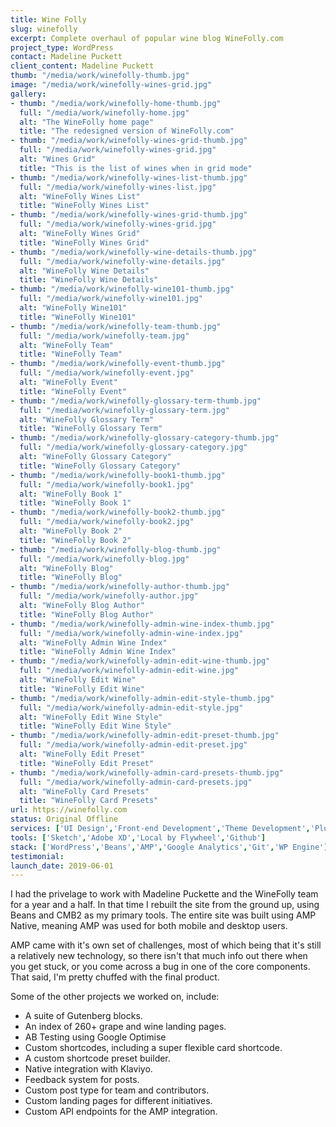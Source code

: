 ```yaml
---
title: Wine Folly
slug: winefolly
excerpt: Complete overhaul of popular wine blog WineFolly.com
project_type: WordPress
contact: Madeline Puckett
client_content: Madeline Puckett
thumb: "/media/work/winefolly-thumb.jpg"
image: "/media/work/winefolly-wines-grid.jpg"
gallery:
- thumb: "/media/work/winefolly-home-thumb.jpg"
  full: "/media/work/winefolly-home.jpg"
  alt: "The WineFolly home page"
  title: "The redesigned version of WineFolly.com"
- thumb: "/media/work/winefolly-wines-grid-thumb.jpg"
  full: "/media/work/winefolly-wines-grid.jpg"
  alt: "Wines Grid"
  title: "This is the list of wines when in grid mode"
- thumb: "/media/work/winefolly-wines-list-thumb.jpg"
  full: "/media/work/winefolly-wines-list.jpg"
  alt: "WineFolly Wines List"
  title: "WineFolly Wines List"
- thumb: "/media/work/winefolly-wines-grid-thumb.jpg"
  full: "/media/work/winefolly-wines-grid.jpg"
  alt: "WineFolly Wines Grid"
  title: "WineFolly Wines Grid"
- thumb: "/media/work/winefolly-wine-details-thumb.jpg"
  full: "/media/work/winefolly-wine-details.jpg"
  alt: "WineFolly Wine Details"
  title: "WineFolly Wine Details"
- thumb: "/media/work/winefolly-wine101-thumb.jpg"
  full: "/media/work/winefolly-wine101.jpg"
  alt: "WineFolly Wine101"
  title: "WineFolly Wine101"
- thumb: "/media/work/winefolly-team-thumb.jpg"
  full: "/media/work/winefolly-team.jpg"
  alt: "WineFolly Team"
  title: "WineFolly Team"
- thumb: "/media/work/winefolly-event-thumb.jpg"
  full: "/media/work/winefolly-event.jpg"
  alt: "WineFolly Event"
  title: "WineFolly Event"
- thumb: "/media/work/winefolly-glossary-term-thumb.jpg"
  full: "/media/work/winefolly-glossary-term.jpg"
  alt: "WineFolly Glossary Term"
  title: "WineFolly Glossary Term"
- thumb: "/media/work/winefolly-glossary-category-thumb.jpg"
  full: "/media/work/winefolly-glossary-category.jpg"
  alt: "WineFolly Glossary Category"
  title: "WineFolly Glossary Category"
- thumb: "/media/work/winefolly-book1-thumb.jpg"
  full: "/media/work/winefolly-book1.jpg"
  alt: "WineFolly Book 1"
  title: "WineFolly Book 1"
- thumb: "/media/work/winefolly-book2-thumb.jpg"
  full: "/media/work/winefolly-book2.jpg"
  alt: "WineFolly Book 2"
  title: "WineFolly Book 2"
- thumb: "/media/work/winefolly-blog-thumb.jpg"
  full: "/media/work/winefolly-blog.jpg"
  alt: "WineFolly Blog"
  title: "WineFolly Blog"
- thumb: "/media/work/winefolly-author-thumb.jpg"
  full: "/media/work/winefolly-author.jpg"
  alt: "WineFolly Blog Author"
  title: "WineFolly Blog Author"
- thumb: "/media/work/winefolly-admin-wine-index-thumb.jpg"
  full: "/media/work/winefolly-admin-wine-index.jpg"
  alt: "WineFolly Admin Wine Index"
  title: "WineFolly Admin Wine Index"
- thumb: "/media/work/winefolly-admin-edit-wine-thumb.jpg"
  full: "/media/work/winefolly-admin-edit-wine.jpg"
  alt: "WineFolly Edit Wine"
  title: "WineFolly Edit Wine"
- thumb: "/media/work/winefolly-admin-edit-style-thumb.jpg"
  full: "/media/work/winefolly-admin-edit-style.jpg"
  alt: "WineFolly Edit Wine Style"
  title: "WineFolly Edit Wine Style"
- thumb: "/media/work/winefolly-admin-edit-preset-thumb.jpg"
  full: "/media/work/winefolly-admin-edit-preset.jpg"
  alt: "WineFolly Edit Preset"
  title: "WineFolly Edit Preset"
- thumb: "/media/work/winefolly-admin-card-presets-thumb.jpg"
  full: "/media/work/winefolly-admin-card-presets.jpg"
  alt: "WineFolly Card Presets"
  title: "WineFolly Card Presets"
url: https://winefolly.com
status: Original Offline
services: ['UI Design','Front-end Development','Theme Development','Plugin Development', 'Gutenberg Development', 'Performance Optimisation']
tools: ['Sketch','Adobe XD','Local by Flywheel','Github']
stack: ['WordPress','Beans','AMP','Google Analytics','Git','WP Engine']
testimonial: 
launch_date: 2019-06-01
---
```

I had the privelage to work with Madeline Puckette and the WineFolly team for a year and a half. In that time I rebuilt the site from the ground up, using Beans and CMB2 as my primary tools. The entire site was built using AMP Native, meaning AMP was used for both mobile and desktop users. 

AMP came with it's own set of challenges, most of which being that it's still a relatively new technology, so there isn't that much info out there when you get stuck, or you come across a bug in one of the core components. That said, I'm pretty chuffed with the final product.

Some of the other projects we worked on, include:

- A suite of Gutenberg blocks.
- An index of 260+ grape and wine landing pages.
- AB Testing using Google Optimise
- Custom shortcodes, including a super flexible card shortcode.
- A custom shortcode preset builder.
- Native integration with Klaviyo.
- Feedback system for posts.
- Custom post type for team and contributors.
- Custom landing pages for different initiatives.
- Custom API endpoints for the AMP integration.